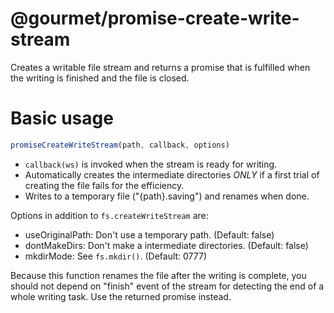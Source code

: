 # @gourmet/promise-create-write-stream

Creates a writable file stream and returns a promise that is fulfilled when
the writing is finished and the file is closed.

# Basic usage

```js
promiseCreateWriteStream(path, callback, options)
```

- `callback(ws)` is invoked when the stream is ready for writing.
- Automatically creates the intermediate directories *ONLY* if a first trial
  of creating the file fails for the efficiency.
- Writes to a temporary file ("{path}.saving") and renames when done.

 Options in addition to `fs.createWriteStream` are:
  - useOriginalPath: Don't use a temporary path. (Default: false)
  - dontMakeDirs: Don't make a intermediate directories. (Default: false)
  - mkdirMode: See `fs.mkdir()`. (Default: 0777)

 Because this function renames the file after the writing is complete,
 you should not depend on "finish" event of the stream for detecting the
 end of a whole writing task. Use the returned promise instead.
